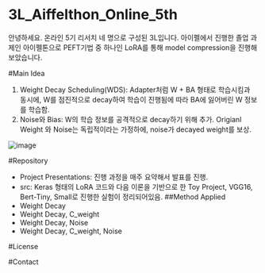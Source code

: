 # 3L_Aiffelthon_Online_5th
안녕하세요. 온라인 5기 리서치 네 명으로 구성된 3L입니다. 
아이펠에서 진행한 졸업 과제인 아이펠톤으로 PEFT기법 중 하나인 LoRA를 통해 model compression을 진행해보았습니다. 

#Main Idea
1. Weight Decay Scheduling(WDS):
   Adapter처럼 W + BA 형태로 학습시킴과 동시에, W를 점진적으로 decay하여 학습이 진행됨에 따라 BA에 잃어버린 W 정보를 학습함.
2. Noise와 Bias:
   W의 학습 정보를 공격적으로 decay하기 위해 추가.
   Origianl Weight 와 Noise는 독립적이라는 가정하에, noise가 decayed weight를 보상.

![image](https://github.com/dellaanima/3L_Aiffelthon_Online_5th/assets/134067511/7ff16426-fc6a-40e0-9af9-47b14de71785)


#Repository 
- Project Presentations: 진행 과정을 매주 요약해서 발표를 진행.
- src: Keras 형태의 LoRA 코드와 다음 이론을 기반으로 한 Toy Project, VGG16, Bert-Tiny, Small로 진행한 실험이 정리되어있음.
##Method Applied
- Weight Decay
- Weight Decay, C_weight
- Weight Decay, Noise
- Weight Decay, C_weight, Noise

#License

#Contact 
